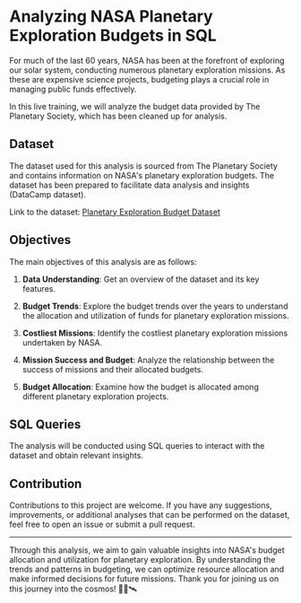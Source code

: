 # Analyzing NASA Planetary Exploration Budgets in SQL

For much of the last 60 years, NASA has been at the forefront of exploring our solar system, conducting numerous planetary exploration missions. As these are expensive science projects, budgeting plays a crucial role in managing public funds effectively.

In this live training, we will analyze the budget data provided by The Planetary Society, which has been cleaned up for analysis.

## Dataset

The dataset used for this analysis is sourced from The Planetary Society and contains information on NASA's planetary exploration budgets. The dataset has been prepared to facilitate data analysis and insights (DataCamp dataset).

Link to the dataset: [Planetary Exploration Budget Dataset](https://www.planetary.org/space-policy/planetary-exploration-budget-dataset)

## Objectives

The main objectives of this analysis are as follows:

1. **Data Understanding**: Get an overview of the dataset and its key features.

2. **Budget Trends**: Explore the budget trends over the years to understand the allocation and utilization of funds for planetary exploration missions.

3. **Costliest Missions**: Identify the costliest planetary exploration missions undertaken by NASA.

4. **Mission Success and Budget**: Analyze the relationship between the success of missions and their allocated budgets.

5. **Budget Allocation**: Examine how the budget is allocated among different planetary exploration projects.

## SQL Queries

The analysis will be conducted using SQL queries to interact with the dataset and obtain relevant insights.

## Contribution

Contributions to this project are welcome. If you have any suggestions, improvements, or additional analyses that can be performed on the dataset, feel free to open an issue or submit a pull request.

---

Through this analysis, we aim to gain valuable insights into NASA's budget allocation and utilization for planetary exploration. By understanding the trends and patterns in budgeting, we can optimize resource allocation and make informed decisions for future missions. Thank you for joining us on this journey into the cosmos! 🚀🌌🛰️
